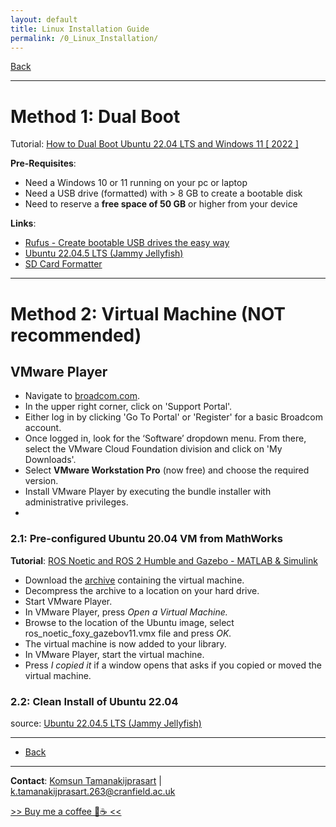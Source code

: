```yaml
---
layout: default
title: Linux Installation Guide
permalink: /0_Linux_Installation/
---
```


[Back](README.md)

---

# Method 1: Dual Boot
Tutorial: [How to Dual Boot Ubuntu 22.04 LTS and Windows 11 [ 2022 ]](https://www.youtube.com/watch?v=QKn5U2esuRk) 

**Pre-Requisites**:
- Need a Windows 10 or 11 running on your pc or laptop
- Need a USB drive (formatted) with > 8 GB to create a bootable disk 
- Need to reserve a **free space of 50 GB** or higher from your device

**Links**:
- [Rufus - Create bootable USB drives the easy way](https://rufus.ie/en/)
- [Ubuntu 22.04.5 LTS (Jammy Jellyfish)](https://releases.ubuntu.com/jammy/)
- [SD Card Formatter](https://www.sdcard.org/downloads/formatter/)

---

# Method 2: Virtual Machine (NOT recommended)
## VMware Player 
- Navigate to [broadcom.com](https://www.broadcom.com/).
- In the upper right corner, click on 'Support Portal'.
- Either log in by clicking 'Go To Portal' or 'Register' for a basic Broadcom account.
- Once logged in, look for the ‘Software’ dropdown menu. From there, select the VMware Cloud Foundation division and click on 'My Downloads'.
- Select **VMware Workstation Pro** (now free) and choose the required version.
- Install VMware Player by executing the bundle installer with administrative privileges.
- 
### 2.1: Pre-configured Ubuntu 20.04 VM from MathWorks
**Tutorial**: [ROS Noetic and ROS 2 Humble and Gazebo - MATLAB & Simulink](https://uk.mathworks.com/support/product/robotics/ros2-vm-installation-instructions-v10.html)
- Download the [archive](https://ssd.mathworks.com/supportfiles/ros/virtual_machines/v10/ros_noetic_humble_gazebov11_linux_win_v2.zip) containing the virtual machine.
- Decompress the archive to a location on your hard drive.
- Start VMware Player.
- In VMware Player, press _Open a Virtual Machine._
- Browse to the location of the Ubuntu image, select ros_noetic_foxy_gazebov11.vmx file and press _OK._
- The virtual machine is now added to your library.
- In VMware Player, start the virtual machine.
- Press _I copied it_ if a window opens that asks if you copied or moved the virtual machine.

### 2.2: Clean Install of Ubuntu 22.04
source: [Ubuntu 22.04.5 LTS (Jammy Jellyfish)](https://releases.ubuntu.com/jammy/)

---

- [Back](README.md)

---

**Contact**: [Komsun Tamanakijprasart](https://www.linkedin.com/in/komsun-tamanakijprasart-5a82709b/) | [k.tamanakijprasart.263@cranfield.ac.uk](k.tamanakijprasart.263@cranfield.ac.uk)  

[>> Buy me a coffee 🤗☕ << ](https://monzo.me/komsuntamanakijprasart?h=BU-3i8) 
